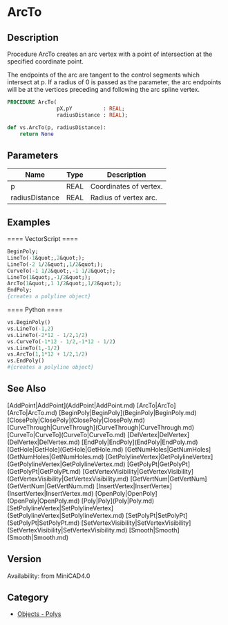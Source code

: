 # ArcTo

## Description
Procedure ArcTo creates an arc vertex with a point of intersection at the specified coordinate point.

The endpoints of the arc are tangent to the control segments which intersect at p. If a radius of 0 is passed as the parameter, the arc endpoints will be at the vertices preceding and following the arc spline vertex.

```pascal
PROCEDURE ArcTo(
				pX,pY          : REAL;
				radiusDistance : REAL);
```

```python
def vs.ArcTo(p, radiusDistance):
    return None
```

## Parameters
|Name|Type|Description|
|---|---|---|
|p|REAL|Coordinates of vertex.|
|radiusDistance|REAL|Radius of vertex arc.|

## Examples
==== VectorScript ====
```pascal
BeginPoly;
LineTo(-1&quot;,2&quot;);
LineTo(-2 1/2&quot;,1/2&quot;);
CurveTo(-1 1/2&quot;,-1 1/2&quot;);
LineTo(1&quot;,-1/2&quot;);
ArcTo(1&quot;,1 1/2&quot;,1/2&quot;);
EndPoly;
{creates a polyline object}
```
==== Python ====
```python
vs.BeginPoly()
vs.LineTo(-1,2)
vs.LineTo(-2*12 - 1/2,1/2)
vs.CurveTo(-1*12 - 1/2,-1*12 - 1/2)
vs.LineTo(1,-1/2)
vs.ArcTo(1,1*12 + 1/2,1/2)
vs.EndPoly()
#{creates a polyline object}
```

## See Also
<listTable indent="1" cols="4">
[AddPoint|AddPoint](AddPoint|AddPoint.md)
[ArcTo|ArcTo](ArcTo|ArcTo.md)
[BeginPoly|BeginPoly](BeginPoly|BeginPoly.md)
[ClosePoly|ClosePoly](ClosePoly|ClosePoly.md)
[CurveThrough|CurveThrough](CurveThrough|CurveThrough.md)
[CurveTo|CurveTo](CurveTo|CurveTo.md)
[DelVertex|DelVertex](DelVertex|DelVertex.md)
[EndPoly|EndPoly](EndPoly|EndPoly.md)
[GetHole|GetHole](GetHole|GetHole.md)
[GetNumHoles|GetNumHoles](GetNumHoles|GetNumHoles.md)
[GetPolylineVertex|GetPolylineVertex](GetPolylineVertex|GetPolylineVertex.md)
[GetPolyPt|GetPolyPt](GetPolyPt|GetPolyPt.md)
[GetVertexVisibility|GetVertexVisibility](GetVertexVisibility|GetVertexVisibility.md)
[GetVertNum|GetVertNum](GetVertNum|GetVertNum.md)
[InsertVertex|InsertVertex](InsertVertex|InsertVertex.md)
[OpenPoly|OpenPoly](OpenPoly|OpenPoly.md)
[Poly|Poly](Poly|Poly.md)
[SetPolylineVertex|SetPolylineVertex](SetPolylineVertex|SetPolylineVertex.md)
[SetPolyPt|SetPolyPt](SetPolyPt|SetPolyPt.md)
[SetVertexVisibility|SetVertexVisibility](SetVertexVisibility|SetVertexVisibility.md)
[Smooth|Smooth](Smooth|Smooth.md)
</listTable>

## Version
Availability: from MiniCAD4.0

## Category
* [Objects - Polys](../Categories/Objects%20-%20Polys.md)
